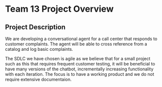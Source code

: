 # Team 13 Project Overview
## Project Description

We are developing a conversational agent for a call center that responds to customer complaints. The agent will be able to cross reference from a catalog and log basic complaints.

The SDLC we have chosen is agile as we believe that for a small project such as this that requires frequent customer testing, it will be beneficial to have many versions of the chatbot, incrementally increasing functionality with each iteration. The focus is to have a working product and we do not require extensive documentaion. 